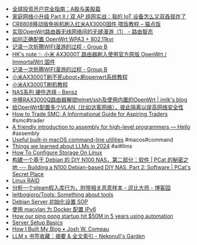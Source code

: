 - [全球投资开户完全指南：A股与美股篇](https://www.bmpi.dev/money/guide-to-open-global-investment-account/)
- [家庭网络小升级 Part II / 双 AP 组网实战：我的 IoT 设备怎么又双叒叕炸了](https://mary.kevinmx.top/default/80211kvr.html)
- [CR8808移动版免拆机刷入红米AX3000固件 喂饭教程 – 猫点饭](https://mao.fan/article/93)
- [实现OpenWrt路由器无线网络间的无缝漫游（1） - 路由智态](https://www.red-yellow.net/%e5%ae%9e%e7%8e%b0openwrt%e8%b7%af%e7%94%b1%e5%99%a8%e6%97%a0%e7%ba%bf%e7%bd%91%e7%bb%9c%e9%97%b4%e7%9a%84%e6%97%a0%e7%bc%9d%e6%bc%ab%e6%b8%b8%ef%bc%881%ef%bc%89.html)
- [如何正确配置 OpenWrt WPA3 + 802.11kvr](https://vicfree.com/2022/11/openwrt-wpa3-802.11kvr-ap-setup/)
- [记录一次折腾WIFI漫游的过程 - Group B](https://www.drxcloud.club/765.html)
- [HK's note ✨ 小米 AX3000T 路由器刷入使用官方原版 OpenWrt / ImmortalWrt 固件](https://note.okhk.net/xiaomi-ax3000t-router-install-openwrt-immortalwrt)
- [记录一次折腾WIFI漫游的过程 - Group B](https://www.drxcloud.club/765.html)
- [小米AX3000T刷不死uboot+刷openwrt系统教程](https://blog.wwang.pw/post/ax3000t)
- [小米AX3000T刷机教程](https://www.benzhu.xyz//archives/xiao-mi-ax3000tshua-ji-jiao-cheng)
- [NAS系列 硬件选择 - Bensz](https://blognas.hwb0307.com/nas/3224)
- [中移RAX3000Q路由器解锁telnet/ssh及使用内置的OpenWrt | imlk's blog](https://blog.imlk.top/posts/rax3000q-get-shell/)
- [给OpenWrt配置多个VLAN（比如访客网络），彼此隔离以提高网络安全性](https://www.v2tn.com/16852838797095)
- [How to Trade SMC: A Informational Guide for Aspiring Traders](https://medium.com/@future.of.resilience/how-to-trade-smc-a-informational-guide-for-aspiring-traders-49254603d08f) #smc#trader
- [A friendly introduction to assembly for high-level programmers — Hello](https://shikaan.github.io/assembly/x86/guide/2024/09/08/x86-64-introduction-hello.html) #assembly
- [Useful built-in macOS command-line utilities](https://weiyen.net/articles/useful-macos-cmd-line-utilities/) #macos#command
- [Things we learned about LLMs in 2024](https://simonwillison.net/2024/Dec/31/llms-in-2024/) #ai#llms
- [How To Configure Storage On Linux](https://embeddedprojects101.com/the-beginners-guide-to-linux-storage-configuration/)
- [构建一个基于 Debian 的 DIY N100 NAS，第二部分：软件 | PCat 的秘密之地 --- Building a N100 Debian-based DIY NAS, Part 2: Software | PCat's Secret Place](https://tongkl.com/building-a-nas-part-2/)
- [Linux RAID](https://webmin.com/docs/modules/linux-raid/)
- [分析一个steam假入库行为，附带相关恶意样本 - 逗比大师 - 博客园](https://www.cnblogs.com/0day-li/p/18042274)
- [leitbogioro/Tools: Something about tools](https://github.com/leitbogioro/Tools)
- [Debian Server 初始化设置 SOP](https://blog.xm.mk/posts/89da/)
- [使用 macvlan 为 Docker 配置 IPv6](https://blog.xm.mk/posts/73f9/)
- [How our ping pong startup hit $50M in 5 years using automation](https://fortune.com/2024/09/27/startup-entrepreneurs-automation-ping-pong-sports-venues-tech-saas-smartphone-apps-pingpod-podplay/)
- [Server Setup Basics](https://becomesovran.com/blog/server-setup-basics.html)
- [How I Built My Blog • Josh W. Comeau](https://www.joshwcomeau.com/blog/how-i-built-my-blog-v2/)
- [LLM x 书签收藏：摘要 & 全文索引 - Nekonull's Garden](https://nekonull.me/posts/llm_x_bookmark/)